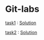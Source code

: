 # Git-labs
[task1](task1.JPG) : [Solution](solutions/task1_solution.md) 


[task2](task2.JPG) : [Solution](solutions/task2_solution.md) 
